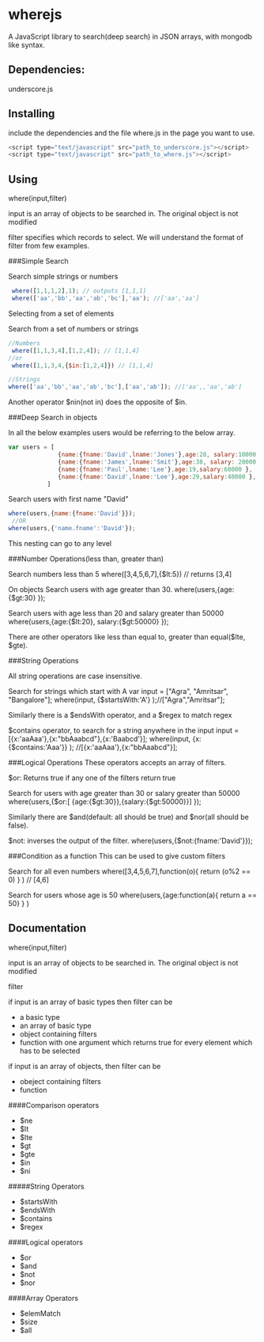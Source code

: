 wherejs
========

A JavaScript library to search(deep search) in JSON arrays, with mongodb like syntax.


Dependencies:
------------
underscore.js

Installing
----------
include the dependencies and the file where.js in the page you want to use.

```javascript
<script type="text/javascript" src="path_to_underscore.js"></script>
<script type="text/javascript" src="path_to_where.js"></script>
```

Using
-----

where(input,filter)

input is an array of objects to be searched in. The original object is not modified

filter specifies which records to select. We will understand the format of filter from few examples.

###Simple Search

Search simple strings or numbers

```javascript
 where([1,1,1,2],1); // outputs [1,1,1]
 where(['aa','bb','aa','ab','bc'],'aa'); //['aa','aa']
```

Selecting from a set of elements


Search from a set of numbers or strings
```javascript
//Numbers
 where([1,1,3,4],[1,2,4]); // [1,1,4]
//or
 where([1,1,3,4,{$in:[1,2,4]}) // [1,1,4]

//Strings
where(['aa','bb','aa','ab','bc'],['aa','ab']); //['aa',,'aa','ab']
```

Another operator $nin(not in) does the opposite of $in.


###Deep Search in objects

In all the below examples users would be referring to the below array.
```javascript
var users = [
              {name:{fname:'David',lname:'Jones'},age:28, salary:10000 },
              {name:{fname:'James',lname:'Smit'},age:38, salary: 20000 },
              {name:{fname:'Paul',lname:'Lee'},age:19,salary:60000 },
              {name:{fname:'David',lname:'Lee'},age:29,salary:40000 },
           ]
```

Search users with first name "David"

```javascript
where(users,{name:{fname:'David'}});
 //OR
where(users,{'name.fname':'David'});
```
This nesting can go to any level

###Number Operations(less than, greater than)

Search numbers less than 5
where([3,4,5,6,7],{$lt:5}) // returns [3,4]

On objects
Search users with age greater than 30.
where(users,{age:{$gt:30} }); 

Search users with age less than 20 and salary greater than 50000
where(users,{age:{$lt:20}, salary:{$gt:50000} }); 

There are other operators like less than equal to, greater than equal($lte, $gte).

###String Operations

All string operations are case insensitive.

Search for strings which start with A
var input =  ["Agra", "Amritsar", "Bangalore"];
where(input, {$startsWith:'A'} );//["Agra","Amritsar"];

Similarly there is a $endsWith operator, and a $regex to match regex

$contains operator, to search for a string anywhere in the input
input =    [{x:'aaAaa'},{x:"bbAaabcd"},{x:'Baabcd'}];
where(input, {x:{$contains:'Aaa'}} ); //[{x:'aaAaa'},{x:"bbAaabcd"}];

###Logical Operations
These operators accepts an array of filters.

$or: Returns true if any one of the filters return true

Search for users with age greater than 30 or salary greater than 50000
where(users,{$or:[ {age:{$gt:30}},{salary:{$gt:50000}}] });

Similarly there are $and(default: all should be true) and $nor(all should be false).

$not: inverses the output of the filter.
where(users,{$not:{fname:'David'}}); 

###Condition as a function
This can be used to give custom filters

Search for all even numbers 
where([3,4,5,6,7],function(o){ return (o%2 == 0) }  ) //  [4,6]

Search for users whose age is 50
where(users,{age:function(a){ return a == 50} } )


Documentation
-----
where(input,filter)

input is an array of objects to be searched in. The original object is not modified

filter

if input is an array of basic types then filter can be 

- a basic type
- an array of basic type 
- object containing filters
- function with one argument which returns true for every element which has to be selected
              

if input is an array of objects, then filter can be

- obeject containing filters
- function


####Comparison operators

- $ne
- $lt
- $lte
- $gt
- $gte
- $in
- $ni

#####String Operators
- $startsWith
- $endsWith
- $contains
- $regex

####Logical operators
- $or
- $and
- $not
- $nor

####Array Operators
- $elemMatch
- $size
- $all


